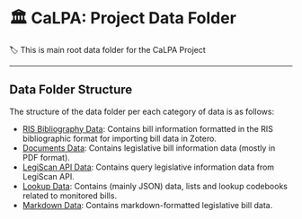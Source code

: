 # :classical_building: CaLPA: Project Data Folder

:label: This is main root data folder for the CaLPA Project

----

## Data Folder Structure

The structure of the data folder per each category of data is as follows:

- [RIS Bibliography Data](/data/bbl/): Contains bill information formatted in the RIS bibliographic format for importing bill data in Zotero.
- [Documents Data](/data/docs/): Contains legislative bill information data (mostly in PDF format).
- [LegiScan API Data](/data/legis/): Contains query legislative information data from LegiScan API.
- [Lookup Data](/data/lookup/): Contains (mainly JSON) data, lists and lookup codebooks related to monitored bills.
- [Markdown Data](/data/md/): Contains markdown-formatted legislative bill data.